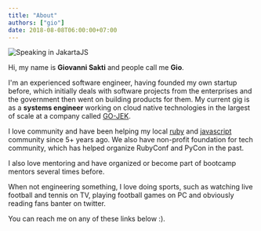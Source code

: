 ```yaml
---
title: "About"
authors: ["gio"]
date: 2018-08-08T06:00:00+07:00
---
```


![Speaking in JakartaJS](http://res.cloudinary.com/mightygio/image/upload/c_scale,h_600,w_800/v1389916710/talks-jakartajs-december_khqjxq.jpg)

Hi, my name is **Giovanni Sakti** and people call me **Gio**.

I'm an experienced software engineer, having founded my own startup before, which initially deals with software projects from the enterprises and the government then went on building products for them. My current gig is as a **systems engineer** working on cloud native technologies in the largest of scale at a company called [GO-JEK](http://gojek.io/).

I love community and have been helping my local [ruby](http://ruby.id) and [javascript](http://jakartajs.org) community since 5+ years ago. We also have non-profit foundation for tech community, which has helped organize RubyConf and PyCon in the past.

I also love mentoring and have organized or become part of bootcamp mentors several times before.

When not engineering something, I love doing sports, such as watching live football and tennis on TV, playing football games on PC and obviously reading fans banter on twitter.

You can reach me on any of these links below :).
